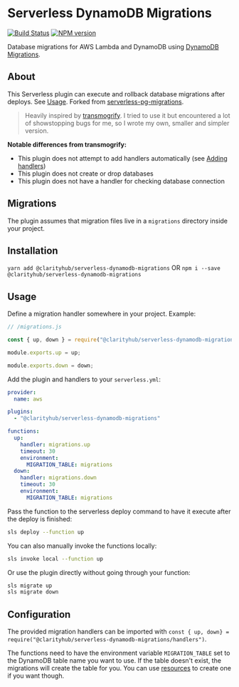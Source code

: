 # Serverless DynamoDB Migrations

[![Build Status](https://travis-ci.org/clarityhub/serverless-dynamodb-migrations.svg?branch=master)](https://travis-ci.org/clarityhub/serverless-dynamodb-migrations)
[![NPM version](https://badge.fury.io/js/%40clarityhub%2Fserverless-dynamodb-migrations.svg)](https://badge.fury.io/js/%40clarityhub%2Fserverless-dynamodb-migrations)

Database migrations for AWS Lambda and DynamoDB using [DynamoDB Migrations](https://github.com/Floby/node-umzug-dynamodb-storage).

## About

This Serverless plugin can execute and rollback database migrations after deploys. See [Usage](#usage). Forked from [serverless-pg-migrations](https://github.com/clarityhub/serverless-pg-migrations).

> Heavily inspired by [transmogrify](https://github.com/Reckon-Limited/transmogrify). I tried to use it but encountered a lot of showstopping bugs for me, so I wrote my own, smaller and simpler version.

**Notable differences from transmogrify:**

* This plugin does not attempt to add handlers automatically (see [Adding handlers](#adding-handlers))
* This plugin does not create or drop databases
* This plugin does not have a handler for checking database connection

## Migrations

The plugin assumes that migration files live in a `migrations` directory inside your project.

## Installation

`yarn add @clarityhub/serverless-dynamodb-migrations` OR `npm i --save @clarityhub/serverless-dynamodb-migrations`

## Usage

Define a migration handler somewhere in your project. Example:

```js
// /migrations.js

const { up, down } = require("@clarityhub/serverless-dynamodb-migrations/handlers");

module.exports.up = up;

module.exports.down = down;
```

Add the plugin and handlers to your `serverless.yml`:

```yml
provider:
  name: aws

plugins:
  - "@clarityhub/serverless-dynamodb-migrations"

functions:
  up:
    handler: migrations.up
    timeout: 30
    environment:
      MIGRATION_TABLE: migrations
  down:
    handler: migrations.down
    timeout: 30
    environment:
      MIGRATION_TABLE: migrations
```

Pass the function to the serverless deploy command to have it execute after the deploy is finished:

```bash
sls deploy --function up
```

You can also manually invoke the functions locally:

```bash
sls invoke local --function up
```

Or use the plugin directly without going through your function:

```bash
sls migrate up
sls migrate down
```

## Configuration

The provided migration handlers can be imported with `const { up, down} = require("@clarityhub/serverless-dynamodb-migrations/handlers")`.

The functions need to have the environment variable `MIGRATION_TABLE` set to the DynamoDB table name you want to use. If the table doesn't exist, the migrations will create the table for you. You can use [resources](https://serverless-stack.com/chapters/configure-dynamodb-in-serverless.html) to create one if you want though.
